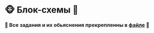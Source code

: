# 🐵 Блок-схемы 🙊
### 🙈 Все задания и их обьяснения прекрепленны в [файле](https://github.com/lkaboba27/-/edit/block/block_file.md) 🙉
